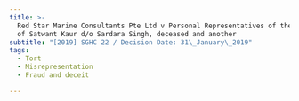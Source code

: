 ```yaml
---
title: >-
  Red Star Marine Consultants Pte Ltd v Personal Representatives of the Estate
  of Satwant Kaur d/o Sardara Singh, deceased and another
subtitle: "[2019] SGHC 22 / Decision Date: 31\_January\_2019"
tags:
  - Tort
  - Misrepresentation
  - Fraud and deceit

---
```

